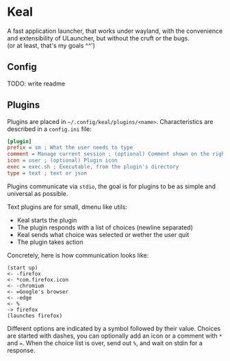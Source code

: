 # Keal

A fast application launcher, that works under wayland, with the convenience and extensibility of ULauncher, but without the cruft or the bugs.  
(or at least, that's my goals ^^')

## Config

TODO: write readme

## Plugins

Plugins are placed in `~/.config/keal/plugins/<name>`.
Characteristics are described in a `config.ini` file:
```ini
[plugin]
prefix = sm ; What the user needs to type
comment = Manage current session ; (optional) Comment shown on the right
icon = user ; (optional) Plugin icon
exec = exec.sh ; Executable, from the plugin's directory
type = text ; text or json
```

Plugins communicate via `stdio`, the goal is for plugins to be as simple and universal as possible.  

Text plugins are for small, dmenu like utils:
- Keal starts the plugin
- The plugin responds with a list of choices (newline separated)
- Keal sends what choice was selected or wether the user quit
- The plugin takes action

Concretely, here is how communication looks like:
```
(start up)
<- -firefox
<- *com.firefox.icon
<- -chromium
<- =Google's browser
<- -edge
<- %
-> firefox
(launches firefox)
```

Different options are indicated by a symbol followed by their value.
Choices are started with dashes, you can optionally add an icon or a comment with `*` and `=`.
When the choice list is over, send out `%`, and wait on stdin for a response.
